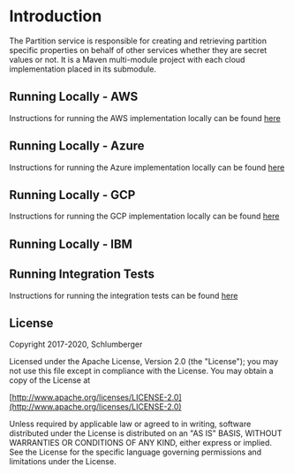 # Introduction 

The Partition service is responsible for creating and retrieving partition specific properties on behalf of other services whether they are secret values or not. It is a Maven multi-module project with each cloud implementation placed in its submodule.
 
## Running Locally - AWS
Instructions for running the AWS implementation locally can be found [here](./provider/partition-aws/README.md)
## Running Locally - Azure
Instructions for running the Azure implementation locally can be found [here](./provider/partition-azure/README.md)
## Running Locally - GCP
Instructions for running the GCP implementation locally can be found [here](./provider/partition-gcp/README.md)
## Running Locally - IBM

## Running Integration Tests
Instructions for running the integration tests can be found [here](./testing/README.md)

## License
Copyright 2017-2020, Schlumberger

Licensed under the Apache License, Version 2.0 (the "License");
you may not use this file except in compliance with the License.
You may obtain a copy of the License at 

[http://www.apache.org/licenses/LICENSE-2.0](http://www.apache.org/licenses/LICENSE-2.0)

Unless required by applicable law or agreed to in writing, software
distributed under the License is distributed on an "AS IS" BASIS,
WITHOUT WARRANTIES OR CONDITIONS OF ANY KIND, either express or implied.
See the License for the specific language governing permissions and
limitations under the License.
